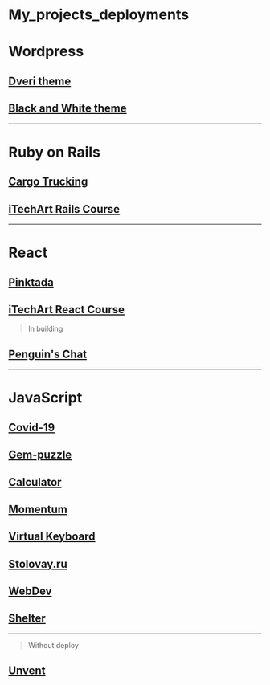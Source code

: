 # My_projects_deployments

Wordpress
===
## [Dveri theme](http://u141984.test-handyhost.ru/)
## [Black and White theme](http://u141432.test-handyhost.ru/)
---
Ruby on Rails
===
## [Cargo Trucking](https://trucking-logistics.herokuapp.com/)
## [iTechArt Rails Course](https://itechart-rails-course.herokuapp.com/)
---
React
===
## [Pinktada](https://dev-pnktada.herokuapp.com/)
## [iTechArt React Course](https://clever-minsky-5abe30.netlify.app/)
> In building
## [Penguin's Chat](https://penguin-chat.netlify.app/)
---
JavaScript
===
## [Covid-19](https://monkeykingbar-bit.github.io/My_projects/covid-dashboard/dist/index.html)
## [Gem-puzzle](https://rolling-scopes-school.github.io/monkeykingbar-bit-JS2020Q3/gem-puzzle/index.html)
## [Calculator](https://monkeykingbar-bit-calculator.netlify.app/)
## [Momentum](https://rolling-scopes-school.github.io/monkeykingbar-bit-JS2020Q3/momentum/momentum.html)
## [Virtual Keyboard](https://rolling-scopes-school.github.io/monkeykingbar-bit-JS2020Q3/keyboard/keyboard.html)
## [Stolovay.ru](https://monkeykingbar-bit.github.io/My_projects/stolovay/dist/index.html)
## [WebDev](https://monkeykingbar-bit-webdev.netlify.app/)
## [Shelter](https://rolling-scopes-school.github.io/monkeykingbar-bit-JS2020Q3/shelter/pages/main/main.html)

--- 
> Without deploy
## [Unvent](https://github.com/MonkeyKingBar-bit/react_app)
